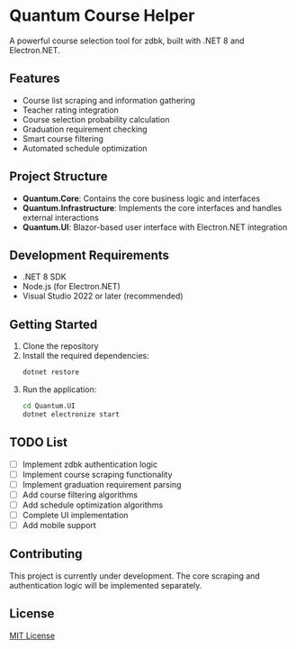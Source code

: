 # Quantum Course Helper

A powerful course selection tool for zdbk, built with .NET 8 and Electron.NET.

## Features

- Course list scraping and information gathering
- Teacher rating integration
- Course selection probability calculation
- Graduation requirement checking
- Smart course filtering
- Automated schedule optimization

## Project Structure

- **Quantum.Core**: Contains the core business logic and interfaces
- **Quantum.Infrastructure**: Implements the core interfaces and handles external interactions
- **Quantum.UI**: Blazor-based user interface with Electron.NET integration

## Development Requirements

- .NET 8 SDK
- Node.js (for Electron.NET)
- Visual Studio 2022 or later (recommended)

## Getting Started

1. Clone the repository
2. Install the required dependencies:
   ```bash
   dotnet restore
   ```
3. Run the application:
   ```bash
   cd Quantum.UI
   dotnet electronize start
   ```

## TODO List

- [ ] Implement zdbk authentication logic
- [ ] Implement course scraping functionality
- [ ] Implement graduation requirement parsing
- [ ] Add course filtering algorithms
- [ ] Add schedule optimization algorithms
- [ ] Complete UI implementation
- [ ] Add mobile support

## Contributing

This project is currently under development. The core scraping and authentication logic will be implemented separately.

## License

[MIT License](LICENSE)
